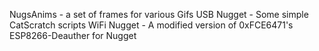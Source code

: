 NugsAnims - a set of frames for various Gifs
USB Nugget - Some simple CatScratch scripts 
WiFi Nugget - A modified version of 0xFCE6471's ESP8266-Deauther for Nugget
